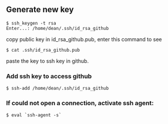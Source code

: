 ## Generate new key

```
$ ssh_keygen -t rsa
Enter...: /home/dean/.ssh/id_rsa_github
```

copy public key in id_rsa_github.pub, enter this command to see

```
$ cat .ssh/id_rsa_github.pub
```

paste the key to ssh key in github.

### Add ssh key to access github

```
$ ssh-add /home/dean/.ssh/id_rsa_github
```

### If could not open a connection, activate ssh agent:

```
$ eval `ssh-agent -s`
```

